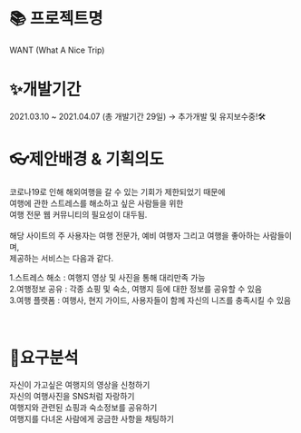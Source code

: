 <h1>📚 프로젝트명</h1>
WANT (What A Nice Trip)

<br />

<h1>✨개발기간</h1>
2021.03.10 ~ 2021.04.07 (총 개발기간 29일) → 추가개발 및 유지보수중!🛠

<br />

<h1>👓제안배경 & 기획의도</h1>
코로나19로 인해 해외여행을 갈 수 있는 기회가 제한되었기 때문에<br />
여행에 관한 스트레스를 해소하고 싶은 사람들을 위한<br />
여행 전문 웹 커뮤니티의 필요성이 대두됨.<br />
<br />
해당 사이트의 주 사용자는 여행 전문가, 예비 여행자 그리고 여행을 좋아하는 사람들이며,<br />
제공하는 서비스는 다음과 같다.<br />

   1.스트레스 해소 : 여행지 영상 및 사진을 통해 대리만족 가능<br />
   2.여행정보 공유 : 각종 쇼핑 및 숙소, 여행지 등에 대한 정보를 공유할 수 있음<br />
   3.여행 플랫폼 : 여행사, 현지 가이드, 사용자들이 함께 자신의 니즈를 충족시킬 수 있음<br />

<br />

<h1>🔎요구분석</h1>
자신이 가고싶은 여행지의 영상을 신청하기<br />
자신의 여행사진을 SNS처럼 자랑하기<br />
여행지와 관련된 쇼핑과 숙소정보를 공유하기<br />
여행지를 다녀온 사람에게 궁금한 사항을 채팅하기
